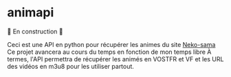 # animapi

🚧 En construction 🚧

Ceci est une API en python pour récupérer les animes du site [Neko-sama](https://www.neko-sama.fr/)
Ce projet avancera au cours du temps en fonction de mon temps libre
À termes, l'API permettra de récupérer les animés en VOSTFR et VF et les URL des vidéos en m3u8 pour les utiliser partout.
